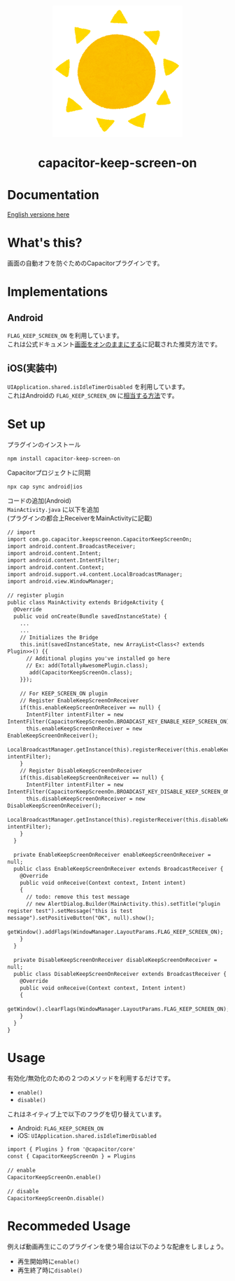 <p align="center"><img src="../logo.png" alt="Capacitor Keep Screen On logo"></p>
<h1 align="center">capacitor-keep-screen-on</h1>

# Documentation
[English versione here](https://github.com/go-u/capacitor-keep-screen-on/tree/master/docs/en)

# What's this?
画面の自動オフを防ぐためのCapacitorプラグインです。  

# Implementations
## Android
`FLAG_KEEP_SCREEN_ON` を利用しています。  
これは公式ドキュメント[画面をオンのままにする](https://developer.android.com/training/scheduling/wakelock#screen)に記載された推奨方法です。

## iOS(実装中)
`UIApplication.shared.isIdleTimerDisabled` を利用しています。  
これはAndroidの `FLAG_KEEP_SCREEN_ON` に[相当する方法](https://developer.apple.com/documentation/uikit/uiapplication/1623070-isidletimerdisabled)です。

# Set up
プラグインのインストール
```
npm install capacitor-keep-screen-on
```
Capacitorプロジェクトに同期
```
npx cap sync android|ios
```

コードの追加(Android)  
`MainActivity.java` に以下を追加  
(プラグインの都合上ReceiverをMainActivityに記載)

```
// import
import com.go.capacitor.keepscreenon.CapacitorKeepScreenOn;
import android.content.BroadcastReceiver;
import android.content.Intent;
import android.content.IntentFilter;
import android.content.Context;
import android.support.v4.content.LocalBroadcastManager;
import android.view.WindowManager;

// register plugin
public class MainActivity extends BridgeActivity {
  @Override
  public void onCreate(Bundle savedInstanceState) {
    ...
    ...
    // Initializes the Bridge
    this.init(savedInstanceState, new ArrayList<Class<? extends Plugin>>() {{
      // Additional plugins you've installed go here
      // Ex: add(TotallyAwesomePlugin.class);
       add(CapacitorKeepScreenOn.class);
    }});

    // For KEEP_SCREEN_ON plugin
    // Register EnableKeepScreenOnReceiver
    if(this.enableKeepScreenOnReceiver == null) {
      IntentFilter intentFilter = new IntentFilter(CapacitorKeepScreenOn.BROADCAST_KEY_ENABLE_KEEP_SCREEN_ON);
      this.enableKeepScreenOnReceiver = new EnableKeepScreenOnReceiver();
      LocalBroadcastManager.getInstance(this).registerReceiver(this.enableKeepScreenOnReceiver, intentFilter);
    }
    // Register DisableKeepScreenOnReceiver
    if(this.disableKeepScreenOnReceiver == null) {
      IntentFilter intentFilter = new IntentFilter(CapacitorKeepScreenOn.BROADCAST_KEY_DISABLE_KEEP_SCREEN_ON);
      this.disableKeepScreenOnReceiver = new DisableKeepScreenOnReceiver();
      LocalBroadcastManager.getInstance(this).registerReceiver(this.disableKeepScreenOnReceiver, intentFilter);
    }
  }

  private EnableKeepScreenOnReceiver enableKeepScreenOnReceiver = null;
  public class EnableKeepScreenOnReceiver extends BroadcastReceiver {
    @Override
    public void onReceive(Context context, Intent intent)
    {
      // todo: remove this test message
      // new AlertDialog.Builder(MainActivity.this).setTitle("plugin register test").setMessage("this is test message").setPositiveButton("OK", null).show();
      getWindow().addFlags(WindowManager.LayoutParams.FLAG_KEEP_SCREEN_ON);
    }
  }

  private DisableKeepScreenOnReceiver disableKeepScreenOnReceiver = null;
  public class DisableKeepScreenOnReceiver extends BroadcastReceiver {
    @Override
    public void onReceive(Context context, Intent intent)
    {
      getWindow().clearFlags(WindowManager.LayoutParams.FLAG_KEEP_SCREEN_ON);
    }
  }
}
```

# Usage
有効化/無効化のための２つのメソッドを利用するだけです。
- `enable()`  
- `disable()`
  
これはネイティブ上で以下のフラグを切り替えています。
- Android: `FLAG_KEEP_SCREEN_ON`
- iOS: `UIApplication.shared.isIdleTimerDisabled`

```
import { Plugins } from '@capacitor/core'
const { CapacitorKeepScreenOn } = Plugins

// enable
CapacitorKeepScreenOn.enable()

// disable
CapacitorKeepScreenOn.disable()
```

# Recommeded Usage
例えば動画再生にこのプラグインを使う場合は以下のような配慮をしましょう。  
- 再生開始時に`enable()`
- 再生終了時に`disable()`
